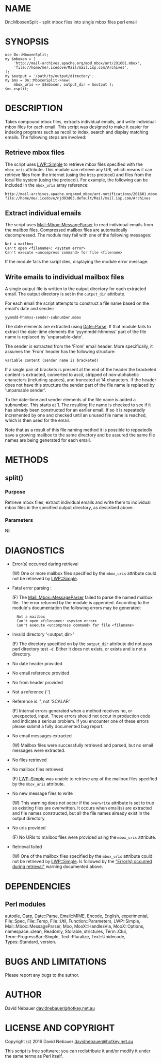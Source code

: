# NAME

Dn::MboxenSplit - split mbox files into single mbox files perl email

# SYNOPSIS

    use Dn::MboxenSplit;
    my $mboxen = [
        'http://mail-archives.apache.org/mod_mbox/ant/201601.mbox',
        'file://home/me/.icedove/Mail/mail.isp.com/Archives',
    ];
    my $output = '/path/to/output/directory';
    my $ms = Dn::MboxenSplit->new(
        mbox_uris => $$mboxen, output_dir = $output );
    $ms->split;

# DESCRIPTION

Takes compound mbox files, extracts individual emails, and write individual mbox files for each email. This script was designed to make it easier for indexing programs such as recoll to index, search and display matching emails. The following steps are involved:

## Retrieve mbox files

The script uses [LWP::Simple](https://metacpan.org/pod/LWP::Simple) to retrieve mbox files specified with the `mbox_uris` attribute. This module can retrieve any URI, which means it can retrieve files from the internet (using the `http` protocol) and files from the local file system (using the <file> protocol). For example, the following can be included in the `mbox_uris` array reference:

    http://mail-archives.apache.org/mod_mbox/ant-notifications/201601.mbox
    file://home/me/.icedove/njd93d03.default/Mail/mail.isp.com/Archives

## Extract individual emails

The script uses [Mail::Mbox::MessageParser](https://metacpan.org/pod/Mail::Mbox::MessageParser) to read individual emails from the mailbox files. Compressed mailbox files are automatically decompressed. The module may fail with one of the following messages:

    Not a mailbox
    Can't open <filename>: <system error>
    Can't execute <uncompress command> for file <filename>

If the module fails the script dies, displaying the module error message.

## Write emails to individual mailbox files

A single output file is written to the output directory for each extracted email. The output directory is set in the `output_dir` attribute.

For each email the script attempts to construct a file name based on the email's date and sender:

    yymmdd-hhmmss-sender-subnumber.mbox

The date elements are extracted using [Date::Parse](https://metacpan.org/pod/Date::Parse). If that module fails to extract the date-time elements the 'yyymmdd-hhmmss' part of the file name is replaced by 'unparsable-date'.

The sender is extracted from the 'From' email header. More specifically, it assumes the 'From' header has the following structure:

    variable content (sender name is bracketed)

If a single pair of brackets is present at the end of the header the bracketed content is extracted, converted to ascii, stripped of non-alphabetic characters (including spaces), and truncated at 14 characters. If the header does not have this structure the sender part of the file name is replaced by 'unparsable sender'.

To the date-time and sender elements of the file name is added a subnumber. This starts at 1. The resulting file name is checked to see if it has already been constructed for an earlier email. If so it is repeatedly incremented by one and checked until an unused file name is reached, which is then used for the email.

Note that as a result of this file naming method it is possible to repeatedly save a growing mailbox to the same directory and be assured the same file names are being generated for each email.

# METHODS

## split()

### Purpose

Retrieve mbox files, extract individual emails and write them to individual mbox files in the specified output directory, as described above.

### Parameters

Nil.

# DIAGNOSTICS

- Error(s) occurred during retrieval

    (W) One or more mailbox files specified by the `mbox_uris` attribute could not be retrieved by <LWP::Simple>.

- Fatal error parsing <file>: <error>

    (F) The [Mail::Mbox::MessageParser](https://metacpan.org/pod/Mail::Mbox::MessageParser) failed to parse the named mailbox file. The error returned by the module is appended. According to the module's documentation the following errors may be generated:

        Not a mailbox
        Can't open <filename>: <system error>
        Can't execute <uncompress command> for file <filename>

- Invalid directory '<output\_dir>'

    (F) The directory specified on by the `output_dir` attribute did not pass perl directory test `-d`. Either it does not exists, or exists and is not a directory.

- No date header provided
- No email reference provided
- No from header provided
- Not a reference ('<scalar>')
- Reference is '<ref>', not 'SCALAR'

    (F) Internal errors generated when a method receives no, or unexpected, input. These errors should not occur in production code and indicate a serious problem. If you encounter one of these errors please submit a fully documented bug report.

- No email messages extracted

    (W) Mailbox files were successfully retrieved and parsed, but no email messages were extracted.

- No files retrieved
- No mailbox files retrieved

    (F) [LWP::Simple](https://metacpan.org/pod/LWP::Simple) was unable to retrieve any of the mailbox files specified by the `mbox_uris` attribute.

- No new message files to write

    (W) This warning does not occur if the `overwrite` attribute is set to true so existing files are overwritten. It occurs when email(s) are extracted and file names constructed, but all the file names already exist in the output directory.

- No uris provided

    (F) No URIs to mailbox files were provided using the `mbox_uris` attribute.

- Retrieval failed

    (W) One of the mailbox files specified by the `mbox_uris` attribute could not be retrieved by <LWP::Simple>. Is followed by the ["Error(s) occurred during retrieval"](#error-s-occurred-during-retrieval) warning documented above.

# DEPENDENCIES

## Perl modules

autodie, Carp, Date::Parse, Email::MIME, Encode, English, experimental, File::Spec, File::Temp, File::Util, Function::Parameters, LWP::Simple, Mail::Mbox::MessageParser, Moo, MooX::HandlesVia, MooX::Options, namespace::clean, Readonly, Storable, strictures, Term::Clui, Term::ProgressBar::Simple, Text::Pluralize, Text::Unidecode, Types::Standard, version.

# BUGS AND LIMITATIONS

Please report any bugs to the author.

# AUTHOR

David Nebauer <davidnebauer@hotkey.net.au>

# LICENSE AND COPYRIGHT

Copyright (c) 2016 David Nebauer <davidnebauer@hotkey.net.au>

This script is free software; you can redistribute it and/or modify
it under the same terms as Perl itself.
